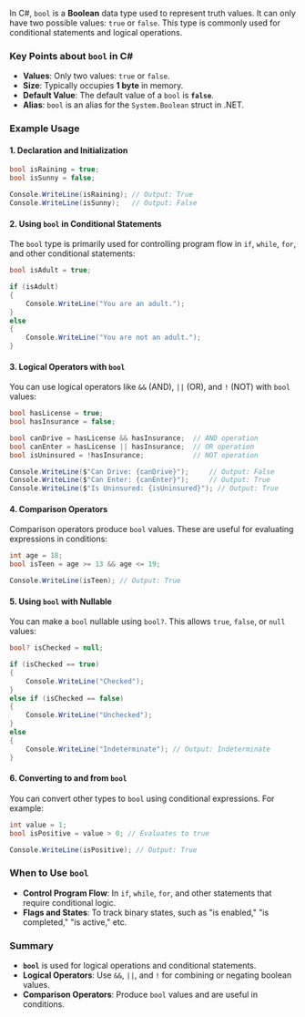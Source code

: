 In C#, `bool` is a **Boolean** data type used to represent truth values. It can only have two possible values: `true` or `false`. This type is commonly used for conditional statements and logical operations.

### Key Points about `bool` in C#
- **Values**: Only two values: `true` or `false`.
- **Size**: Typically occupies **1 byte** in memory.
- **Default Value**: The default value of a `bool` is **`false`**.
- **Alias**: `bool` is an alias for the `System.Boolean` struct in .NET.

### Example Usage

#### 1. Declaration and Initialization
```csharp
bool isRaining = true;
bool isSunny = false;

Console.WriteLine(isRaining); // Output: True
Console.WriteLine(isSunny);   // Output: False
```

#### 2. Using `bool` in Conditional Statements
The `bool` type is primarily used for controlling program flow in `if`, `while`, `for`, and other conditional statements:

```csharp
bool isAdult = true;

if (isAdult)
{
    Console.WriteLine("You are an adult.");
}
else
{
    Console.WriteLine("You are not an adult.");
}
```

#### 3. Logical Operators with `bool`
You can use logical operators like `&&` (AND), `||` (OR), and `!` (NOT) with `bool` values:

```csharp
bool hasLicense = true;
bool hasInsurance = false;

bool canDrive = hasLicense && hasInsurance;  // AND operation
bool canEnter = hasLicense || hasInsurance;  // OR operation
bool isUninsured = !hasInsurance;            // NOT operation

Console.WriteLine($"Can Drive: {canDrive}");     // Output: False
Console.WriteLine($"Can Enter: {canEnter}");     // Output: True
Console.WriteLine($"Is Uninsured: {isUninsured}"); // Output: True
```

#### 4. Comparison Operators
Comparison operators produce `bool` values. These are useful for evaluating expressions in conditions:

```csharp
int age = 18;
bool isTeen = age >= 13 && age <= 19;

Console.WriteLine(isTeen); // Output: True
```

#### 5. Using `bool` with Nullable
You can make a `bool` nullable using `bool?`. This allows `true`, `false`, or `null` values:

```csharp
bool? isChecked = null;

if (isChecked == true)
{
    Console.WriteLine("Checked");
}
else if (isChecked == false)
{
    Console.WriteLine("Unchecked");
}
else
{
    Console.WriteLine("Indeterminate"); // Output: Indeterminate
}
```

#### 6. Converting to and from `bool`
You can convert other types to `bool` using conditional expressions. For example:

```csharp
int value = 1;
bool isPositive = value > 0; // Evaluates to true

Console.WriteLine(isPositive); // Output: True
```

### When to Use `bool`
- **Control Program Flow**: In `if`, `while`, `for`, and other statements that require conditional logic.
- **Flags and States**: To track binary states, such as "is enabled," "is completed," "is active," etc.

### Summary
- **`bool`** is used for logical operations and conditional statements.
- **Logical Operators**: Use `&&`, `||`, and `!` for combining or negating boolean values.
- **Comparison Operators**: Produce `bool` values and are useful in conditions.
